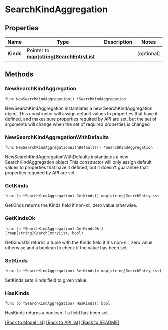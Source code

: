 # SearchKindAggregation

## Properties

Name | Type | Description | Notes
------------ | ------------- | ------------- | -------------
**Kinds** | Pointer to [**map[string]SearchEntryList**](searchEntryList.md) |  | [optional] 

## Methods

### NewSearchKindAggregation

`func NewSearchKindAggregation() *SearchKindAggregation`

NewSearchKindAggregation instantiates a new SearchKindAggregation object
This constructor will assign default values to properties that have it defined,
and makes sure properties required by API are set, but the set of arguments
will change when the set of required properties is changed

### NewSearchKindAggregationWithDefaults

`func NewSearchKindAggregationWithDefaults() *SearchKindAggregation`

NewSearchKindAggregationWithDefaults instantiates a new SearchKindAggregation object
This constructor will only assign default values to properties that have it defined,
but it doesn't guarantee that properties required by API are set

### GetKinds

`func (o *SearchKindAggregation) GetKinds() map[string]SearchEntryList`

GetKinds returns the Kinds field if non-nil, zero value otherwise.

### GetKindsOk

`func (o *SearchKindAggregation) GetKindsOk() (*map[string]SearchEntryList, bool)`

GetKindsOk returns a tuple with the Kinds field if it's non-nil, zero value otherwise
and a boolean to check if the value has been set.

### SetKinds

`func (o *SearchKindAggregation) SetKinds(v map[string]SearchEntryList)`

SetKinds sets Kinds field to given value.

### HasKinds

`func (o *SearchKindAggregation) HasKinds() bool`

HasKinds returns a boolean if a field has been set.


[[Back to Model list]](../README.md#documentation-for-models) [[Back to API list]](../README.md#documentation-for-api-endpoints) [[Back to README]](../README.md)


